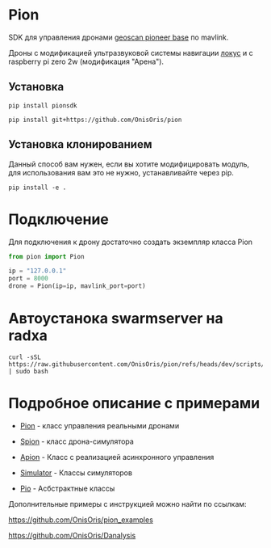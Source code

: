 # Pion

SDK для управления дронами [geoscan pioneer base](https://geoscan.education/pioneer-base) по mavlink.

Дроны с модификацией ультразвуковой системы навигации [локус](https://www.geoscan.ru/ru/products/pioneer/locus) и
с raspberry pi zero 2w (модификация "Арена").

## Установка

```shell
pip install pionsdk
```

```shell
pip install git+https://github.com/OnisOris/pion
```


## Установка клонированием
Данный способ вам нужен, если вы хотите модифицировать модуль, для использования вам это не нужно,
устанавливайте через pip.

```shell
pip install -e .
```

# Подключение
Для подключения к дрону достаточно создать экземпляр класса Pion

```python
from pion import Pion

ip = "127.0.0.1"
port = 8000
drone = Pion(ip=ip, mavlink_port=port)
```

# Автоустанока swarmserver на radxa
```
curl -sSL https://raw.githubusercontent.com/OnisOris/pion/refs/heads/dev/scripts/pion_swarm_radxa_install.sh | sudo bash
```


# Подробное описание с примерами

- [Pion](docs/pion.md) - класс управления реальными дронами

- [Spion](docs/spion.md) - класс дрона-симулятора

- [Apion](docs/apion.md) - Класс с реализацией асинхронного управления

- [Simulator](docs/simulator.md) - Классы симуляторов

- [Pio](docs/pio.md) - Асбстрактные классы



Дополнительные примеры с инструкцией можно найти по ссылкам:

https://github.com/OnisOris/pion_examples

https://github.com/OnisOris/Danalysis
